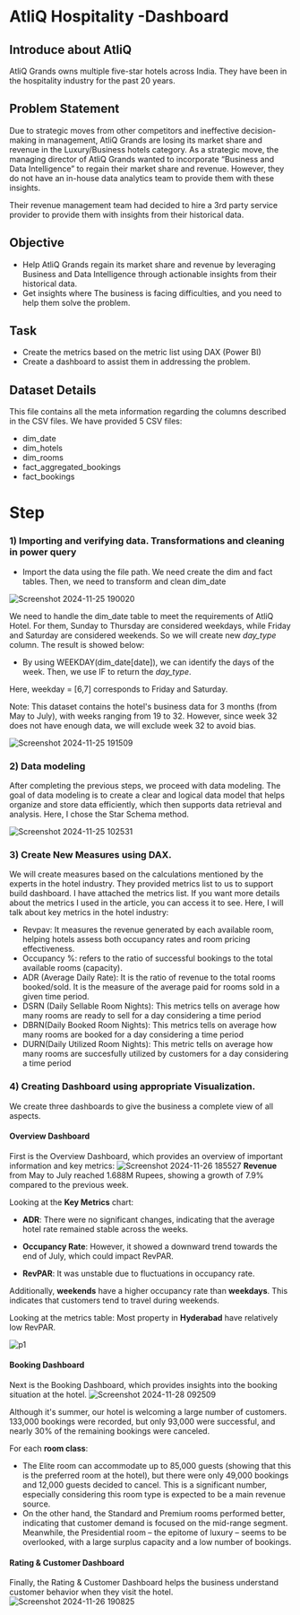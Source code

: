 # AtliQ Hospitality -Dashboard

## Introduce about AtliQ
AtliQ Grands owns multiple five-star hotels across India. They have been in the hospitality industry for the past 20 years. 

## Problem Statement
Due to strategic moves from other competitors and ineffective decision-making in management, AtliQ Grands are losing its market share and revenue in the Luxury/Business hotels category. As a strategic move, the managing director of AtliQ Grands wanted to incorporate “Business and Data Intelligence” to regain their market share and revenue. However, they do not have an in-house data analytics team to provide them with these insights.

Their revenue management team had decided to hire a 3rd party service provider to provide them with insights from their historical data.

## Objective 
* Help AtliQ Grands regain its market share and revenue by leveraging Business and Data Intelligence through actionable insights from their historical data.
* Get insights where The business is facing difficulties, and you need to help them solve the problem.

## Task
- Create the metrics based on the metric list using DAX (Power BI)
- Create a dashboard to assist them in addressing the problem.

## Dataset Details
This file contains all the meta information regarding the columns described in the CSV files. We have provided 5 CSV files:
* dim_date
* dim_hotels
* dim_rooms
* fact_aggregated_bookings
* fact_bookings

# Step 
### 1) Importing and verifying data. Transformations and cleaning in power query
* Import the data using the file path. We need create the dim and fact tables. Then, we need to transform and clean dim_date

![Screenshot 2024-11-25 190020](https://github.com/user-attachments/assets/da22e00b-d364-4a01-839a-d3948ce17fb8)

We need to handle the dim_date table to meet the requirements of AtliQ Hotel. For them, Sunday to Thursday are considered weekdays, while Friday and Saturday are considered weekends. So we will create new _day_type_ column. The result is showed below:
* By using WEEKDAY(dim_date[date]), we can identify the days of the week. Then, we use IF to return the _day_type_. 

Here, weekday = [6,7] corresponds to Friday and Saturday.

Note: This dataset contains the hotel's business data for 3 months (from May to July), with weeks ranging from 19 to 32. However, since week 32 does not have enough data, we will exclude week 32 to avoid bias.


![Screenshot 2024-11-25 191509](https://github.com/user-attachments/assets/aae83af0-860c-4335-a64c-c8909f264c69)

### 2) Data modeling

After completing the previous steps, we proceed with data modeling. The goal of data modeling is to create a clear and logical data model that helps organize and store data efficiently, which then supports data retrieval and analysis. Here, I chose the Star Schema method.

![Screenshot 2024-11-25 102531](https://github.com/user-attachments/assets/b58da8af-bc9b-441d-8d81-1b111a97f1b1)

### 3) Create New Measures using DAX.
We will create measures based on the calculations mentioned by the experts in the hotel industry. They provided metrics list to us to support build dashboard.
I have attached the metrics list. If you want more details about the metrics I used in the article, you can access it to see. Here, I will talk about key metrics in the hotel industry:
* Revpav: It measures the revenue generated by each available room, helping hotels assess both occupancy rates and room pricing effectiveness.
* Occupancy %: refers to the ratio of successful bookings to the total available rooms (capacity).
* ADR (Average Daily Rate): It is the ratio of revenue to the total rooms booked/sold. It is the measure of the average paid for rooms sold in a given time period.
* DSRN (Daily Sellable Room Nights): This metrics tells on average how many rooms are ready to sell for a day considering a time period
* DBRN(Daily Booked Room Nights): This metrics tells on average how many rooms are booked for a day considering a time period
* DURN(Daily Utilized Room Nights): This metric tells on average how many rooms are succesfully utilized by customers for a day considering a time period


### 4) Creating Dashboard using appropriate Visualization.
We create three dashboards to give the business a complete view of all aspects.

#### Overview Dashboard
First is the Overview Dashboard, which provides an overview of important information and key metrics:
![Screenshot 2024-11-26 185527](https://github.com/user-attachments/assets/bb5466ae-7c14-4b97-a056-4bfbfe647549)
**Revenue** from May to July reached 1.688M Rupees, showing a growth of 7.9% compared to the previous week.

Looking at the **Key Metrics** chart:

* **ADR**: There were no significant changes, indicating that the average hotel rate remained stable across the weeks.

* **Occupancy Rate**: However, it showed a downward trend towards the end of July, which could impact RevPAR.

* **RevPAR**: It was unstable due to fluctuations in occupancy rate.

Additionally, **weekends** have a higher occupancy rate than **weekdays**. This indicates that customers tend to travel during weekends.

Looking at the metrics table: Most property in **Hyderabad** have relatively low RevPAR.

![p1](https://github.com/user-attachments/assets/9b28f799-9774-4754-83dc-e75fbac60e5b)

#### Booking Dashboard

Next is the Booking Dashboard, which provides insights into the booking situation at the hotel.
![Screenshot 2024-11-28 092509](https://github.com/user-attachments/assets/6dcc5db8-03f0-43af-9b2e-de46954b7f99)

Although it's summer, our hotel is welcoming a large number of customers. 133,000 bookings were recorded, but only 93,000 were successful, and nearly 30% of the remaining bookings were canceled.

For each **room class**:
* The Elite room can accommodate up to 85,000 guests (showing that this is the preferred room at the hotel), but there were only 49,000 bookings and 12,000 guests decided to cancel. This is a significant number, especially considering this room type is expected to be a main revenue source.
* On the other hand, the Standard and Premium rooms performed better, indicating that customer demand is focused on the mid-range segment. Meanwhile, the Presidential room – the epitome of luxury – seems to be overlooked, with a large surplus capacity and a low number of bookings.


#### Rating & Customer Dashboard
Finally, the Rating & Customer Dashboard helps the business understand customer behavior when they visit the hotel.
![Screenshot 2024-11-26 190825](https://github.com/user-attachments/assets/6cf86fb8-7fa5-4d6f-8b6e-43df3b829c90)


